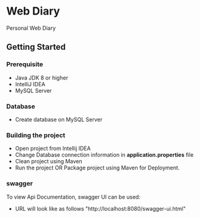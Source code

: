 # Web Diary
Personal Web Diary

## Getting Started

### Prerequisite
* Java JDK 8 or higher  
* IntelliJ IDEA
* MySQL Server

### Database
* Create database on MySQL Server

### Building the project
* Open project from Intellij IDEA
* Change Database connection information in **application.properties** file
* Clean project using Maven
* Run the project OR Package project using Maven for Deployment.


### swagger
To view Api Documentation, swagger UI can be used:

* URL will look like as follows "http://localhost:8080/swagger-ui.html"

